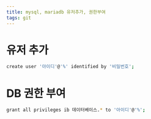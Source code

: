 ```yaml
---
title: mysql, mariadb 유저추가, 권한부여
tags: git
---
```



# 유저 추가

```sh
create user '아이디'@'%' identified by '비밀번호';
```


<!--more-->


# DB 권한 부여

```sh
grant all privileges ib 데이터베이스.* to '아이디'@'%';
```






